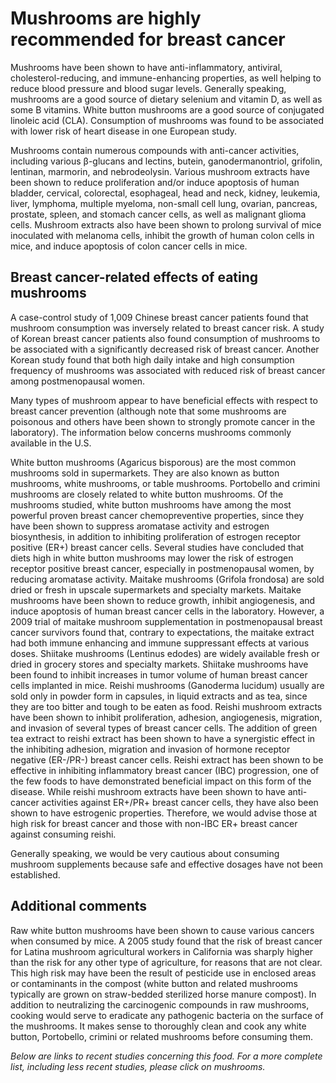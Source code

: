 

#  Mushrooms are highly recommended for breast cancer 

Mushrooms have been shown to have anti-inflammatory, antiviral, cholesterol-reducing, and immune-enhancing properties, as well helping to reduce blood pressure and blood sugar levels. Generally speaking, mushrooms are a good source of dietary selenium and vitamin D, as well as some B vitamins. White button mushrooms are a good source of conjugated linoleic acid (CLA). Consumption of mushrooms was found to be associated with lower risk of heart disease in one European study.

Mushrooms contain numerous compounds with anti-cancer activities, including various β-glucans and lectins, butein, ganodermanontriol, grifolin, lentinan, marmorin, and nebrodeolysin. Various mushroom extracts have been shown to reduce proliferation and/or induce apoptosis of human bladder, cervical, colorectal, esophageal, head and neck, kidney, leukemia, liver, lymphoma, multiple myeloma, non-small cell lung, ovarian, pancreas, prostate, spleen, and stomach cancer cells, as well as malignant glioma cells. Mushroom extracts also have been shown to prolong survival of mice inoculated with melanoma cells, inhibit the growth of human colon cells in mice, and induce apoptosis of colon cancer cells in mice.

## Breast cancer-related effects of eating mushrooms 

A case-control study of 1,009 Chinese breast cancer patients found that mushroom consumption was inversely related to breast cancer risk. A study of Korean breast cancer patients also found consumption of mushrooms to be associated with a significantly decreased risk of breast cancer. Another Korean study found that both high daily intake and high consumption frequency of mushrooms was associated with reduced risk of breast cancer among postmenopausal women.

Many types of mushroom appear to have beneficial effects with respect to breast cancer prevention (although note that some mushrooms are poisonous and others have been shown to strongly promote cancer in the laboratory). The information below concerns mushrooms commonly available in the U.S.

   White button mushrooms (Agaricus bisporous) are the most common mushrooms sold in supermarkets. They are also known as button mushrooms, white mushrooms, or table mushrooms. Portobello and crimini mushrooms are closely related to white button mushrooms. Of the mushrooms studied, white button mushrooms have among the most powerful proven breast cancer chemopreventive properties, since they have been shown to suppress aromatase activity and estrogen biosynthesis, in addition to inhibiting proliferation of estrogen receptor positive (ER+) breast cancer cells. Several studies have concluded that diets high in white button mushrooms may lower the risk of estrogen receptor positive breast cancer, especially in postmenopausal women, by reducing aromatase activity.
   Maitake mushrooms (Grifola frondosa) are sold dried or fresh in upscale supermarkets and specialty markets. Maitake mushrooms have been shown to reduce growth, inhibit angiogenesis, and induce apoptosis of human breast cancer cells in the laboratory. However, a 2009 trial of maitake mushroom supplementation in postmenopausal breast cancer survivors found that, contrary to expectations, the maitake extract had both immune enhancing and immune suppressant effects at various doses.
   Shiitake mushrooms (Lentinus edodes) are widely available fresh or dried in grocery stores and specialty markets. Shiitake mushrooms have been found to inhibit increases in tumor volume of human breast cancer cells implanted in mice.
   Reishi mushrooms (Ganoderma lucidum) usually are sold only in powder form in capsules, in liquid extracts and as tea, since they are too bitter and tough to be eaten as food. Reishi mushroom extracts have been shown to inhibit proliferation, adhesion, angiogenesis, migration, and invasion of several types of breast cancer cells. The addition of green tea extract to reishi extract has been shown to have a synergistic effect in the inhibiting adhesion, migration and invasion of hormone receptor negative (ER-/PR-) breast cancer cells. Reishi extract has been shown to be effective in inhibiting inflammatory breast cancer (IBC) progression, one of the few foods to have demonstrated beneficial impact on this form of the disease. While reishi mushroom extracts have been shown to have anti-cancer activities against ER+/PR+ breast cancer cells, they have also been shown to have estrogenic properties. Therefore, we would advise those at high risk for breast cancer and those with non-IBC ER+ breast cancer against consuming reishi.

Generally speaking, we would be very cautious about consuming mushroom supplements because safe and effective dosages have not been established.

## Additional comments

Raw white button mushrooms have been shown to cause various cancers when consumed by mice. A 2005 study found that the risk of breast cancer for Latina mushroom agricultural workers in California was sharply higher than the risk for any other type of agriculture, for reasons that are not clear. This high risk may have been the result of pesticide use in enclosed areas or contaminants in the compost (white button and related mushrooms typically are grown on straw-bedded sterilized horse manure compost). In addition to neutralizing the carcinogenic compounds in raw mushrooms, cooking would serve to eradicate any pathogenic bacteria on the surface of the mushrooms. It makes sense to thoroughly clean and cook any white button, Portobello, crimini or related mushrooms before consuming them.

_Below are links to recent studies concerning this food. For a more complete list, including less recent studies, please click on mushrooms._


  


